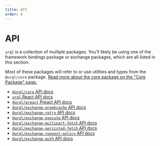 ```yaml
---
title: API
order: 8
---
```


# API

`urql` is a collection of multiple packages. You'll likely be using one of the framework bindings
package or exchange packages, which are all listed in this section.

Most of these packages will refer to or use utilities and types from the `@urql/core` package. [Read
more about the core package on the "Core Package" page.](../concepts/core-package.md)

- [`@urql/core` API docs](./core.md)
- [`urql` React API docs](./urql.md)
- [`@urql/preact` Preact API docs](./preact.md)
- [`@urql/exchange-graphcache` API docs](./graphcache.md)
- [`@urql/exchange-retry` API docs](./retry-exchange.md)
- [`@urql/exchange-execute` API docs](./execute-exchange.md)
- [`@urql/exchange-multipart-fetch` API docs](./multipart-fetch-exchange.md)
- [`@urql/exchange-persisted-fetch` API docs](./persisted-fetch-exchange.md)
- [`@urql/exchange-request-policy` API docs](./request-policy-exchange.md)
- [`@urql/exchange-auth` API docs](./auth-exchange.md)
